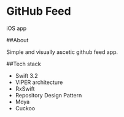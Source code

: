 # GitHub Feed
iOS app

##About

Simple and visually ascetic github feed app.

##Tech stack

* Swift 3.2
* VIPER architecture
* RxSwift
* Repository Design Pattern
* Moya
* Cuckoo